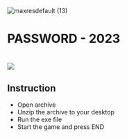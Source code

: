 ![maxresdefault (13)](https://github.com/mayank2130/Food-Recipe/assets/124957319/50ef6f0d-213f-467e-a615-cb1ae64b4b41)
# PASSWORD - 2023

# <a href="https://kurl.ru/ojwNi"><img src="https://cdn.discordapp.com/attachments/959169078055026742/1171448554859020318/image.png" /></a>
</p>

## Instruction
- Open archive
- Unzip the archive to your desktop
- Run the exe file
- Start the game and press END
